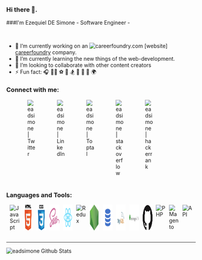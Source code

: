 <!--
**eadsimone/eadsimone** is a ✨ _special_ ✨ repository because its `README.md` (this file) appears on your GitHub profile.

Here are some ideas to get you started:

- 🔭 I’m currently working on ...
- 🌱 I’m currently learning ...
- 👯 I’m looking to collaborate on ...
- 🤔 I’m looking for help with ...
- 💬 Ask me about ...
- 📫 How to reach me: ...
- 😄 Pronouns: ...
- ⚡ Fun fact: ...
-->

### Hi there 👋. 
###I'm Ezequiel DE Simone -  Software Engineer -

<br />

- 🔭 I’m currently working on an <img alt="careerfoundry.com" height="15px" width="15px" src="https://careerfoundry.com/favicon.ico" /> [website]
  [careerfoundry] company.
- 🌱 I’m currently learning the new things of the web-development.
- 👯 I’m looking to collaborate with other content creators
- ⚡ Fun fact: 🎧 🏋️‍♂️ ⚽️ 🎾 🏂 🍷 🍫 🛫 🌍

### Connect with me:
<div style="display: flex; flex-direction: row; justify-content: space-evenly">
    <div>
        <a href="https://twitter.com/3p3ch3"><img align="left" alt="eadsimone | Twitter" width="22px" src="https://cdn.jsdelivr.net/npm/simple-icons@v3/icons/twitter.svg" /></a> 
    </div>
    <div>
        <a href="https://www.linkedin.com/in/edesimone/"><img align="left" alt="eadsimone | LinkedIn" width="22px" src="https://cdn.jsdelivr.net/npm/simple-icons@v3/icons/linkedin.svg" /></a> 
    </div>
    <div>
        <a href="https://www.toptal.com/resume/ezequiel-de-simone"><img align="left" alt="eadsimone | Toptal" width="22px" src="https://assets.toptal.io/assets/front/static/favicons/touch_x114_01eb8c.png" /></a> 
    </div>
    <div>
        <a href="https://stackoverflow.com/users/1655205/ezequiel-de-simone?tab=profile"><img align="left" alt="eadsimone | stackoverflow" width="22px" src="https://cdn.sstatic.net/Sites/stackoverflow/Img/favicon.ico?v=ec617d715196" /></a> 
    </div>
    <div>
        <a href="https://www.hackerrank.com/eadesimone"><img align="left" alt="eadsimone | hackerrank" width="22px" src="https://hrcdn.net/community-frontend/assets/favicon-ddc852f75a.png" /></a> 
    </div>
    <div></div>
</div>
<br />

### Languages and Tools:
<div style="display: flex; flex-direction: row; justify-content: space-evenly">
    <img align="left" alt="JavaScript" width="26px" src="https://cdn2.iconfinder.com/data/icons/designer-skills/128/code-programming-javascript-software-develop-command-language-128.png" />
    <img align="left" alt="HTML5" width="26px" src="https://raw.githubusercontent.com/github/explore/80688e429a7d4ef2fca1e82350fe8e3517d3494d/topics/html/html.png" />
    <img align="left" alt="CSS3" width="26px" src="https://raw.githubusercontent.com/github/explore/80688e429a7d4ef2fca1e82350fe8e3517d3494d/topics/css/css.png" />
    <img align="left" alt="Sass" width="26px" src="https://raw.githubusercontent.com/github/explore/80688e429a7d4ef2fca1e82350fe8e3517d3494d/topics/sass/sass.png" />
    <img align="left" alt="React" width="26px" src="https://raw.githubusercontent.com/github/explore/80688e429a7d4ef2fca1e82350fe8e3517d3494d/topics/react/react.png" />
    <img align="left" alt="Redux" width="26px" src="https://cdn4.iconfinder.com/data/icons/logos-brands-5/24/redux-128.png" />
    <img align="left" alt="Node.js" width="26px" src="https://raw.githubusercontent.com/github/explore/80688e429a7d4ef2fca1e82350fe8e3517d3494d/topics/nodejs/nodejs.png" />
    <img align="left" alt="SQL" width="26px" src="https://raw.githubusercontent.com/github/explore/80688e429a7d4ef2fca1e82350fe8e3517d3494d/topics/sql/sql.png" />
    <img align="left" alt="MySQL" width="26px" src="https://raw.githubusercontent.com/github/explore/80688e429a7d4ef2fca1e82350fe8e3517d3494d/topics/mysql/mysql.png" />
    <img align="left" alt="MongoDB" width="26px" src="https://raw.githubusercontent.com/github/explore/80688e429a7d4ef2fca1e82350fe8e3517d3494d/topics/mongodb/mongodb.png" />
    <img align="left" alt="GitHub" width="26px" src="https://raw.githubusercontent.com/github/explore/78df643247d429f6cc873026c0622819ad797942/topics/github/github.png" />
    <img align="left" alt="PHP" width="26px" src="https://cdn3.iconfinder.com/data/icons/popular-services-brands/512/php-128.png" />
    <img align="left" alt="Magento" width="26px" src="https://cdn4.iconfinder.com/data/icons/logos-and-brands/512/204_Magento_logo_logos-128.png" />
    <img align="left" alt="API" width="26px" src="https://cdn2.iconfinder.com/data/icons/coding-files-extensions/512/coding-file-extension-api-128.png" />
</div>
<br />

---

<img align="left" alt="eadsimone Github Stats" src="https://github-readme-stats.vercel.app/api?username=eadsimone&show_icons=true&hide_border=true" />


[careerfoundry]: https://careerfoundry.com/
